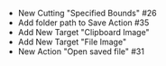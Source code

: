 - New Cutting "Specified Bounds" #26
- Add folder path to Save Action #35
- Add New Target "Clipboard Image" 
- Add New Target "File Image"
- New Action "Open saved file" #31
